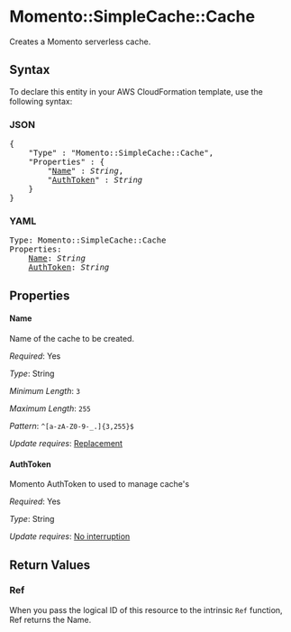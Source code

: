 # Momento::SimpleCache::Cache

Creates a Momento serverless cache.

## Syntax

To declare this entity in your AWS CloudFormation template, use the following syntax:

### JSON

<pre>
{
    "Type" : "Momento::SimpleCache::Cache",
    "Properties" : {
        "<a href="#name" title="Name">Name</a>" : <i>String</i>,
        "<a href="#authtoken" title="AuthToken">AuthToken</a>" : <i>String</i>
    }
}
</pre>

### YAML

<pre>
Type: Momento::SimpleCache::Cache
Properties:
    <a href="#name" title="Name">Name</a>: <i>String</i>
    <a href="#authtoken" title="AuthToken">AuthToken</a>: <i>String</i>
</pre>

## Properties

#### Name

Name of the cache to be created.

_Required_: Yes

_Type_: String

_Minimum Length_: <code>3</code>

_Maximum Length_: <code>255</code>

_Pattern_: <code>^[a-zA-Z0-9-_.]{3,255}$</code>

_Update requires_: [Replacement](https://docs.aws.amazon.com/AWSCloudFormation/latest/UserGuide/using-cfn-updating-stacks-update-behaviors.html#update-replacement)

#### AuthToken

Momento AuthToken to used to manage cache's

_Required_: Yes

_Type_: String

_Update requires_: [No interruption](https://docs.aws.amazon.com/AWSCloudFormation/latest/UserGuide/using-cfn-updating-stacks-update-behaviors.html#update-no-interrupt)

## Return Values

### Ref

When you pass the logical ID of this resource to the intrinsic `Ref` function, Ref returns the Name.
